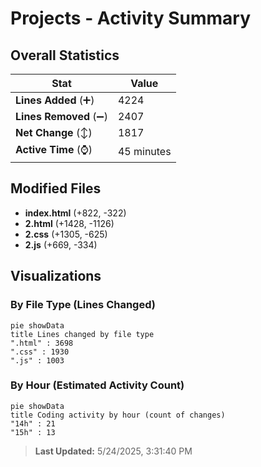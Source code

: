 # Projects - Activity Summary 

## Overall Statistics

| Stat                   | Value                                                             |
| ---------------------- | ----------------------------------------------------------------- |
| **Lines Added** (➕)   | 4224                                          |
| **Lines Removed** (➖) | 2407                                        |
| **Net Change** (↕)    | 1817                |
| **Active Time** (⌚)   | 45 minutes |


## Modified Files
- **index.html** (+822, -322)
- **2.html** (+1428, -1126)
- **2.css** (+1305, -625)
- **2.js** (+669, -334)

## Visualizations

### By File Type (Lines Changed)

```mermaid
pie showData
title Lines changed by file type
".html" : 3698
".css" : 1930
".js" : 1003
```

### By Hour (Estimated Activity Count)

```mermaid
pie showData
title Coding activity by hour (count of changes)
"14h" : 21
"15h" : 13
```


> **Last Updated:** 5/24/2025, 3:31:40 PM
